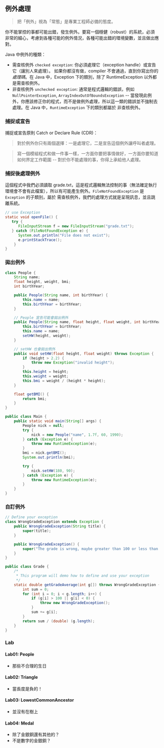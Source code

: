 ## 例外處理

> 把「例外」視為「常態」是專業工程師必備的態度。

你不能掌控的事都可能出錯，發生例外。要寫一個穩健（robust）的系統，必須非常的細心，考慮到各種可能的例外情況，各種可能出錯的環境變數，並且做出應對。

Java 中例外的種類：
  
- 需查核例外 `checked exception`: 你必須處理它（exception handle）或宣告它（讓別人來處理）。 如果你都沒有做，compiler 不會通過，直到你寫出你的*處理碼*。在 Java 中，Exception 下的類別，除了 RuntimeException 以外都是需查核例外。
- 非查核例外 `unchecked exception`: 通常是程式邏輯的錯誤，例如 `NullPointerException`, `ArrayIndexOutOfBoundsException` -- 當發現此例外，你應該修正你的程式，而不是做例外處理，所以這一類的錯誤並不強制去處理。在 Java 中，`RuntimeException` 下的類別都屬於 非查核例外。

### 捕捉或宣告
捕捉或宣告原則 Catch or Declare Rule (CDR)：
> 對於例外你只有兩個選擇：一是處理它，二是宣告這個例外讓呼叫者處理。

> 寫一個模組程式和做一件事一樣，一方面你要把事情做好，一方面你要知道如何界定工作範圍 -- 對於你不能處理的事，你得上承給他人處理。

### 捕捉後處理例外

這個程式中我們必須讀取 grade.txt，這是程式邏輯無法控制的事（無法確定執行環境會不會有此檔案），所以有可能產生例外。`FileNotFoundException` 是 `Exception` 的子類別，屬於 需查核例外，我們的處理方式就是呈現訊息，並且跳離系統。

```java
// use Exception
static void openFile() {
   try {
      FileInputStream f = new FileInputStream("grade.txt");
   } catch (FileNotFoundException e) {
      System.out.println("File does not exist");
      e.printStackTrace();
    }
}
```

### 拋出例外

```java
class People {
    String name;
    float height, weight, bmi;
    int birthYear;

    public People(String name, int birthYear) {
        this.name = name;
        this.birthYear = birthYear;
    }

    // People 宣告可能會拋出例外
    public People(String name, float height, float weight, int birthYear) throws Exception {
        this.birthYear = birthYear;
        this.name = name;
        setHW(height, weight);
    }

    // setHW 也會拋出例外
    public void setHW(float height, float weight) throws Exception {
        if (height > 2.2) {
            throw new Exception("invalid height");
        }
        this.height = height;
        this.weight = weight;
        this.bmi = weight / (height * height);
    }

    float getBMI() {
        return bmi;
    }
}

public class Main {
    public static void main(String[] args) {
        People nick = null;
        try {
            nick = new People("name", 1.7f, 60, 1990);
        } catch (Exception e) {
            throw new RuntimeException(e);
        }
        bmi = nick.getBMI();
        System.out.println(bmi);

        try {
            nick.setHW(180, 90);
        } catch (Exception e) {
            throw new RuntimeException(e);
        }
    }
}
```

### 自訂例外

```java
// Define your exception
class WrongGradeException extends Exception {
    public WrongGradeException(String title) {
        super(title);
    }

    public WrongGradeException() {
        super("The grade is wrong, maybe greater than 100 or less than 0");
    }
}

public class Grade {
    /*
     * This program will demo how to define and use your exception
     */
    static double getGradeAverage(int g[]) throws WrongGradeException {
        int sum = 0;
        for (int i = 0; i < g.length; i++) {
            if (g[i] > 100 || g[i] < 0) {
                throw new WrongGradeException();
            }
            sum += g[i];
        }
        return sum / (double) (g.length);
    }
}
```

### Lab

#### Lab01: People
* 那些不合理的生日

#### Lab02: Triangle
* 當長度是負的！

#### Lab03: LowestCommonAncestor
* 並沒有在樹上

#### Lab04: Medal
* 除了金銀銅還有其他的？
* 不是數字的金銀銅？
